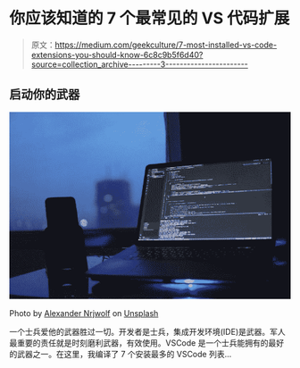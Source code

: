 # 你应该知道的 7 个最常见的 VS 代码扩展

> 原文：<https://medium.com/geekculture/7-most-installed-vs-code-extensions-you-should-know-6c8c9b5f6d40?source=collection_archive---------3----------------------->

## 启动你的武器

![](img/0072e338ad3532b34d0d862efb352171.png)

Photo by [Alexander Nrjwolf](https://unsplash.com/@nrjwolf?utm_source=medium&utm_medium=referral) on [Unsplash](https://unsplash.com/?utm_source=medium&utm_medium=referral)

一个士兵爱他的武器胜过一切。开发者是士兵，集成开发环境(IDE)是武器。军人最重要的责任就是时刻磨利武器，有效使用。VSCode 是一个士兵能拥有的最好的武器之一。在这里，我编译了 7 个安装最多的 VSCode 列表…